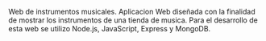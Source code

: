 Web de instrumentos musicales.
Aplicacion Web diseñada con la finalidad de mostrar los instrumentos de una tienda de musica.
Para el desarrollo de esta web se utilizo Node.js, JavaScript, Express y MongoDB.
